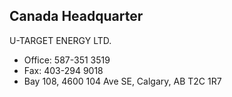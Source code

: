 ## Canada Headquarter 

U-TARGET ENERGY LTD.
- <i class="fa fa-phone"></i> Office: 587-351 3519
- <i class="fa fa-envelop-open"></i> Fax: 403-294 9018 
- <i class="fa fa-map-marker"></i> Bay 108, 4600 104 Ave SE, Calgary, AB T2C 1R7


